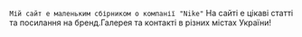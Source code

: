 `Мій сайт е маленьким сбірником о компанії "Nike"`
 На сайті е цікаві статті та посилання на бренд.Галерея та контакті в різних містах України!

